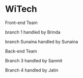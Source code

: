 # WiTech

Front-end Team

branch 1 handled by Brinda

branch Sunaina handled by Sunaina

Back-end Team 

Branch 3 handled by Sanmit

Branch 4 handled by Jatin
